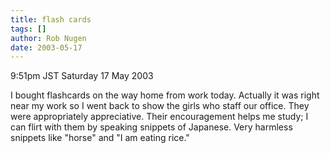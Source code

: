 ```yaml
---
title: flash cards
tags: []
author: Rob Nugen
date: 2003-05-17
---
```


<p class=date>9:51pm JST Saturday 17 May 2003</p>

<p>I bought flashcards on the way home from work today.  Actually it
was right near my work so I went back to show the girls who staff our
office.  They were appropriately appreciative.  Their encouragement
helps me study; I can flirt with them by speaking snippets of
Japanese.  Very harmless snippets like "horse" and "I am eating
rice."</p>

